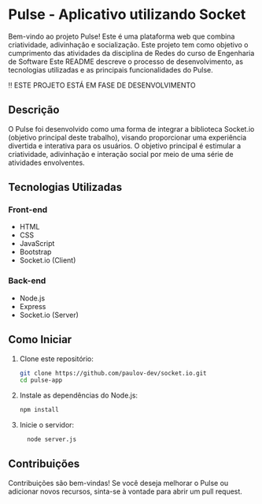 # Pulse - Aplicativo utilizando Socket

Bem-vindo ao projeto Pulse! 
Este é uma plataforma web que combina criatividade, adivinhação e socialização. Este projeto tem como objetivo o cumprimento das atividades da disciplina de Redes do curso de Engenharia de Software
Este README descreve o processo de desenvolvimento, as tecnologias utilizadas e as principais funcionalidades do Pulse.

‼ ESTE PROJETO ESTÁ EM FASE DE DESENVOLVIMENTO

## Descrição

O Pulse foi desenvolvido como uma forma de integrar a biblioteca Socket.io (objetivo principal deste trabalho), visando proporcionar uma experiência divertida e interativa para os usuários. O objetivo principal é estimular a criatividade, adivinhação e interação social por meio de uma série de atividades envolventes.

## Tecnologias Utilizadas

### Front-end

- HTML
- CSS
- JavaScript
- Bootstrap
- Socket.io (Client)

### Back-end

- Node.js
- Express
- Socket.io (Server)

## Como Iniciar

1. Clone este repositório:

   ```bash
   git clone https://github.com/paulov-dev/socket.io.git
   cd pulse-app
   ```

2. Instale as dependências do Node.js:

   ```bash
   npm install
   ```

3. Inicie o servidor:

   ```bash
     node server.js
   ```

## Contribuições
Contribuições são bem-vindas! Se você deseja melhorar o Pulse ou adicionar novos recursos, sinta-se à vontade para abrir um pull request.

